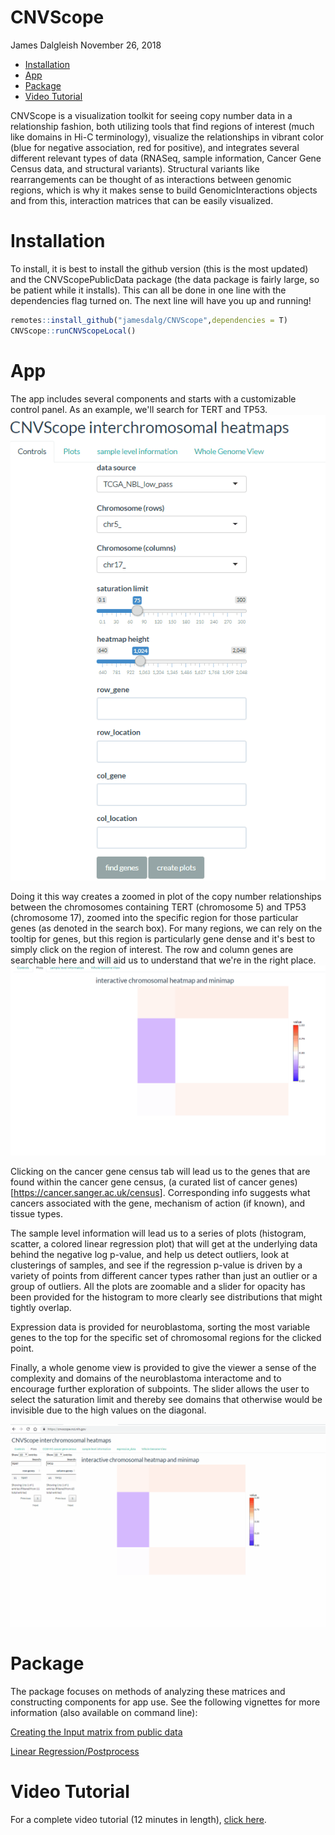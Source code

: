 CNVScope
================
James Dalgleish
November 26, 2018

-   [Installation](#installation)
-   [App](#app)
-   [Package](#package)
-   [Video Tutorial](#video-tutorial)

CNVScope is a visualization toolkit for seeing copy number data in a relationship fashion, both utilizing tools that find regions of interest (much like domains in Hi-C terminology), visualize the relationships in vibrant color (blue for negative association, red for positive), and integrates several different relevant types of data (RNASeq, sample information, Cancer Gene Census data, and structural variants). Structural variants like rearrangements can be thought of as interactions between genomic regions, which is why it makes sense to build GenomicInteractions objects and from this, interaction matrices that can be easily visualized.

Installation
============

To install, it is best to install the github version (this is the most updated) and the CNVScopePublicData package (the data package is fairly large, so be patient while it installs). This can all be done in one line with the dependencies flag turned on. The next line will have you up and running!

``` r
remotes::install_github("jamesdalg/CNVScope",dependencies = T)
CNVScope::runCNVScopeLocal()
```

App
===

The app includes several components and starts with a customizable control panel. As an example, we'll search for TERT and TP53. ![tert-tp53 control panel example](./control_panel_demo.gif)

Doing it this way creates a zoomed in plot of the copy number relationships between the chromosomes containing TERT (chromosome 5) and TP53 (chromosome 17), zoomed into the specific region for those particular genes (as denoted in the search box). For many regions, we can rely on the tooltip for genes, but this region is particularly gene dense and it's best to simply click on the region of interest. The row and column genes are searchable here and will aid us to understand that we're in the right place. ![tert-tp53 zoomed with click](./zoomed_tp53_tert.gif)

Clicking on the cancer gene census tab will lead us to the genes that are found within the cancer gene census, (a curated list of cancer genes)\[<https://cancer.sanger.ac.uk/census>\]. Corresponding info suggests what cancers associated with the gene, mechanism of action (if known), and tissue types.

The sample level information will lead us to a series of plots (histogram, scatter, a colored linear regression plot) that will get at the underlying data behind the negative log p-value, and help us detect outliers, look at clusterings of samples, and see if the regression p-value is driven by a variety of points from different cancer types rather than just an outlier or a group of outliers. All the plots are zoomable and a slider for opacity has been provided for the histogram to more clearly see distributions that might tightly overlap.

Expression data is provided for neuroblastoma, sorting the most variable genes to the top for the specific set of chromosomal regions for the clicked point.

Finally, a whole genome view is provided to give the viewer a sense of the complexity and domains of the neuroblastoma interactome and to encourage further exploration of subpoints. The slider allows the user to select the saturation limit and thereby see domains that otherwise would be invisible due to the high values on the diagonal.

![tert-tp53 walkthrough](./tp53_tert_walkthrough.gif)

Package
=======

The package focuses on methods of analyzing these matrices and constructing components for app use. See the following vignettes for more information (also available on command line):

[Creating the Input matrix from public data](https://cran.r-project.org/web/packages/CNVScope/vignettes/create_input_matrix.html)

[Linear Regression/Postprocess](https://cran.r-project.org/web/packages/CNVScope/vignettes/create_output_matrix.html)

Video Tutorial
==============

For a complete video tutorial (12 minutes in length), [click here](https://github.com/jamesdalg/CNVScope/raw/master/docs/cnvscope_tutorial.mp4).
